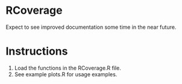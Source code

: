 # RCoverage
Expect to see improved documentation some time in the near future.

# Instructions
1. Load the functions in the RCoverage.R file.
2. See example plots.R for usage examples.
